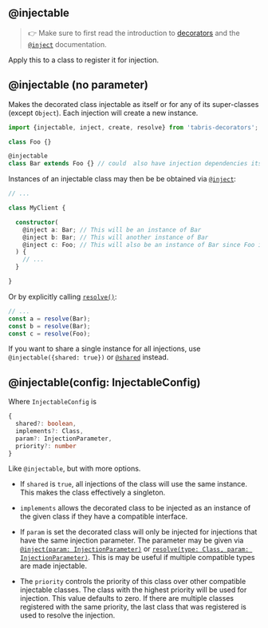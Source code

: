 ---
---
## @injectable

> :point_right: Make sure to first read the introduction to [decorators](./decorators.md) and the [`@inject`](./@inject.md) documentation.

Apply this to a class to register it for injection.

## @injectable (no parameter)

Makes the decorated class injectable as itself or for any of its super-classes (except `Object`). Each injection will create a new instance.

```ts
import {injectable, inject, create, resolve} from 'tabris-decorators';

class Foo {}

@injectable
class Bar extends Foo {} // could  also have injection dependencies itself
```

Instances of an injectable class may then be be obtained via [`@inject`](./@inject.md):

```ts
// ...

class MyClient {

  constructor(
    @inject a: Bar; // This will be an instance of Bar
    @inject b: Bar; // This will another instance of Bar
    @inject c: Foo; // This will also be an instance of Bar since Foo is not injectable
  ) {
    // ...
  }

}
```

Or by explicitly calling [`resolve()`](./Injector.md):

```ts
// ...
const a = resolve(Bar);
const b = resolve(Bar);
const c = resolve(Foo);
```


If you want to share a single instance for all injections, use `@injectable({shared: true})` or [`@shared`](./@shared.md) instead.

## @injectable(config: InjectableConfig)

Where `InjectableConfig` is
```ts
{
  shared?: boolean,
  implements?: Class,
  param?: InjectionParameter,
  priority?: number
}
```

Like `@injectable`, but with more options.

* If `shared` is `true`, all injections of the class will use the same instance. This makes the class effectively a singleton.

* `implements` allows the decorated class to be injected as an instance of the given class if they have a compatible interface.

* If `param` is set the decorated class will only be injected for injections that have the same injection parameter. The parameter may be given via [`@inject(param: InjectionParameter)`](./@inject.md) or [`resolve(type: Class, param: InjectionParameter)`](./Injector.md). This is may be useful if multiple compatible types are made injectable.

* The `priority` controls the priority of this class over other compatible injectable classes. The class with the highest priority will be used for injection. This value defaults to zero. If there are multiple classes registered with the same priority, the last class that was registered is used to resolve the injection.

